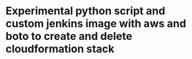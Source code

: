 # Experimental python script and custom jenkins image with aws and boto to create and delete cloudformation stack
